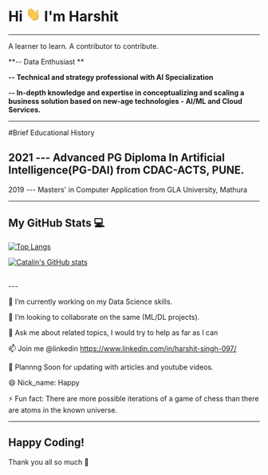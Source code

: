 
# Hi <img src="https://raw.githubusercontent.com/ABSphreak/ABSphreak/master/gifs/Hi.gif" width="30px"> I'm Harshit

---
A learner to learn. A contributor to contribute.


**-- Data Enthusiast **

**-- Technical and strategy professional with AI Specialization**

**-- In-depth knowledge and expertise in conceptualizing and scaling a business solution based on new-age technologies - AI/ML and Cloud Services.**

---
#Brief Educational History


2021 --- Advanced PG Diploma In Artificial Intelligence(PG-DAI) from CDAC-ACTS, PUNE.
--
2019 --- Masters' in Computer Application from GLA University, Mathura


---

## My GitHub Stats 💻

[![Top Langs](https://github-readme-stats.vercel.app/api/top-langs/?username=HARSHIT097&hide=java,html,css&theme=dracula)](https://github.com/anuraghazra/github-readme-stats)

[![Catalin's GitHub stats](https://github-readme-stats.vercel.app/api?username=HARSHIT097&theme=dracula)](https://github.com/anuraghazra/github-readme-stats)


<br />
---



🔭 I’m currently working on my Data Science skills.

👯 I’m looking to collaborate on the same (ML/DL projects).

💬 Ask me about related topics, I would try to help as far as I can 

📫 Join me @linkedin https://www.linkedin.com/in/harshit-singh-097/

🤔 Plannng Soon for updating with articles and youtube videos.

😄 Nick_name: Happy

⚡ Fun fact: There are more possible iterations of a game of chess than there are atoms in the known universe.

---
## Happy Coding!

Thank you all so much 🙏
